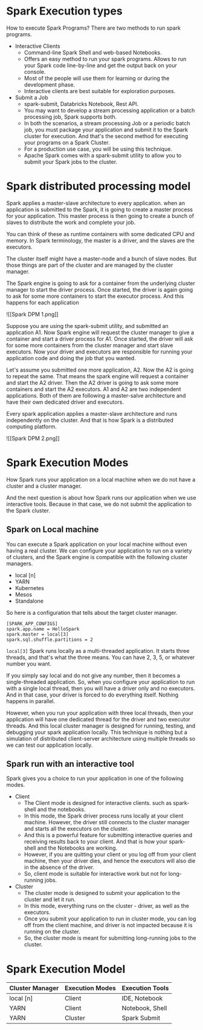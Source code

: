 # Spark Execution types

How to execute Spark Programs? There are two methods to run spark programs.
- Interactive Clients
	- Command-line Spark Shell and web-based Notebooks.
	- Offers an easy method to run your spark programs. Allows to run your Spark code line-by-line and get the output back on your console. 
	- Most of the people will use them for learning or during the development phase. 
	- Interactive clients are best suitable for exploration purposes.
- Submit a Job
	- spark-submit, Databricks Notebook, Rest API.
	- You may want to develop a stream processing application or a batch processing job, Spark supports both.
	- In both the scenarios, a stream processing Job or a periodic batch job, you must package your application and submit it to the Spark cluster for execution. And that's the second method for executing your programs on a Spark Cluster. 
	- For a production use case, you will be using this technique. 
	- Apache Spark comes with a spark-submit utility to allow you to submit your Spark jobs to the cluster.

# Spark distributed processing model

Spark applies a master-slave architecture to every application. when an application is submitted to the Spark, it is going to create a master process for your application. This master process is then going to create a bunch of slaves to distribute the work and complete your job.

You can think of these as runtime containers with some dedicated CPU and memory. In Spark terminology, the master is a driver, and the slaves are the executors. 

The cluster itself might have a master-node and a bunch of slave nodes. But those things are part of the cluster and are managed by the cluster manager.

The Spark engine is going to ask for a container from the underlying cluster manager to start the driver process. Once started, the driver is again going to ask for some more containers to start the executor process. And this happens for each application

![[Spark DPM 1.png]]

Suppose you are using the spark-submit utility, and submitted an application A1. Now Spark engine will request the cluster manager to give a container and start a driver process for A1. Once started, the driver will ask for some more containers from the cluster manager and start slave executors. Now your driver and executors are responsible for running your application code and doing the job that you wanted. 

Let's assume you submitted one more application, A2. Now the A2 is going to repeat the same. That means the spark engine will request a container and start the A2 driver. Then the A2 driver is going to ask some more containers and start the A2 executors. A1 and A2 are two independent applications. Both of them are following a master-salve architecture and have their own dedicated driver and executors.

Every spark application applies a master-slave architecture and runs independently on the cluster. And that is how Spark is a distributed computing platform.

![[Spark DPM 2.png]]

# Spark Execution Modes

How Spark runs your application on a local machine when we do not have a cluster and a cluster manager.

And the next question is about how Spark runs our application when we use interactive tools. Because in that case, we do not submit the application to the Spark cluster.

## Spark on Local machine

You can execute a Spark application on your local machine without even having a real cluster. We can configure your application to run on a variety of clusters, and the Spark engine is compatible with the following cluster managers.
- local \[n\]
- YARN
- Kubernetes
- Mesos
- Standalone

So here is a configuration that tells about the target cluster manager. 

```
[SPARK_APP_CONFIGS]
spark.app.name = HelloSpark
spark.master = local[3]
spark.sql.shuffle.partitions = 2
```

`local[3]` Spark runs locally as a multi-threaded application. It starts three threads, and that's what the three means. You can have 2, 3, 5, or whatever number you want.

If you simply say local and do not give any number, then it becomes a single-threaded application. So, when you configure your application to run with a single local thread, then you will have a driver only and no executors. And in that case, your driver is forced to do everything itself. Nothing happens in parallel. 

However, when you run your application with three local threads, then your application will have one dedicated thread for the driver and two executor threads. And this local cluster manager is designed for running, testing, and debugging your spark application locally. This technique is nothing but a simulation of distributed client-server architecture using multiple threads so we can test our application locally.

## Spark run with an interactive tool

Spark gives you a choice to run your application in one of the following modes.
- Client
	- The Client mode is designed for interactive clients. such as spark-shell and the notebooks.
	- In this mode, the Spark driver process runs locally at your client machine. However, the driver still connects to the cluster manager and starts all the executors on the cluster. 
	- And this is a powerful feature for submitting interactive queries and receiving results back to your client. And that is how your spark-shell and the Notebooks are working. 
	- However, if you are quitting your client or you log off from your client machine, then your driver dies, and hence the executors will also die in the absence of the driver. 
	- So, client mode is suitable for interactive work but not for long-running jobs.
- Cluster
	- The cluster mode is designed to submit your application to the cluster and let it run. 
	- In this mode, everything runs on the cluster - driver, as well as the executors. 
	- Once you submit your application to run in cluster mode, you can log off from the client machine, and driver is not impacted because it is running on the cluster. 
	- So, the cluster mode is meant for submitting long-running jobs to the cluster.

# Spark Execution Model

| Cluster Manager | Execution Modes | Execution Tools |
| --------------- | --------------- | --------------- |
| local \[n\]     | Client          | IDE, Notebook   |
| YARN            | Client          | Notebook, Shell |
| YARN            | Cluster         | Spark Submit    |
